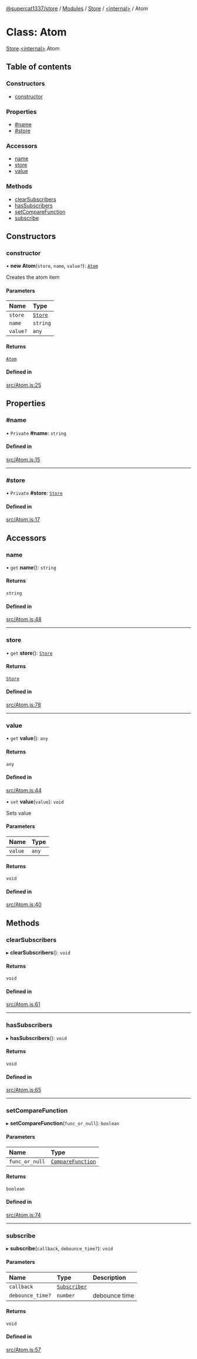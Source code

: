 [@supercat1337/store](../README.md) / [Modules](../modules.md) / [Store](../modules/Store.md) / [\<internal\>](../modules/Store._internal_.md) / Atom

# Class: Atom

[Store](../modules/Store.md).[\<internal\>](../modules/Store._internal_.md).Atom

## Table of contents

### Constructors

- [constructor](Store._internal_.Atom.md#constructor)

### Properties

- [#name](Store._internal_.Atom.md##name)
- [#store](Store._internal_.Atom.md##store)

### Accessors

- [name](Store._internal_.Atom.md#name)
- [store](Store._internal_.Atom.md#store)
- [value](Store._internal_.Atom.md#value)

### Methods

- [clearSubscribers](Store._internal_.Atom.md#clearsubscribers)
- [hasSubscribers](Store._internal_.Atom.md#hassubscribers)
- [setCompareFunction](Store._internal_.Atom.md#setcomparefunction)
- [subscribe](Store._internal_.Atom.md#subscribe)

## Constructors

### constructor

• **new Atom**(`store`, `name`, `value?`): [`Atom`](Store._internal_.Atom.md)

Creates the atom item

#### Parameters

| Name | Type |
| :------ | :------ |
| `store` | [`Store`](Store.Store.md) |
| `name` | `string` |
| `value?` | `any` |

#### Returns

[`Atom`](Store._internal_.Atom.md)

#### Defined in

[src/Atom.js:25](https://github.com/supercat911/store/blob/565459dafff0d0e2377a08f89266cfdb34cdae3b/src/Atom.js#L25)

## Properties

### #name

• `Private` **#name**: `string`

#### Defined in

[src/Atom.js:15](https://github.com/supercat911/store/blob/565459dafff0d0e2377a08f89266cfdb34cdae3b/src/Atom.js#L15)

___

### #store

• `Private` **#store**: [`Store`](Store.Store.md)

#### Defined in

[src/Atom.js:17](https://github.com/supercat911/store/blob/565459dafff0d0e2377a08f89266cfdb34cdae3b/src/Atom.js#L17)

## Accessors

### name

• `get` **name**(): `string`

#### Returns

`string`

#### Defined in

[src/Atom.js:48](https://github.com/supercat911/store/blob/565459dafff0d0e2377a08f89266cfdb34cdae3b/src/Atom.js#L48)

___

### store

• `get` **store**(): [`Store`](Store.Store.md)

#### Returns

[`Store`](Store.Store.md)

#### Defined in

[src/Atom.js:78](https://github.com/supercat911/store/blob/565459dafff0d0e2377a08f89266cfdb34cdae3b/src/Atom.js#L78)

___

### value

• `get` **value**(): `any`

#### Returns

`any`

#### Defined in

[src/Atom.js:44](https://github.com/supercat911/store/blob/565459dafff0d0e2377a08f89266cfdb34cdae3b/src/Atom.js#L44)

• `set` **value**(`value`): `void`

Sets value

#### Parameters

| Name | Type |
| :------ | :------ |
| `value` | `any` |

#### Returns

`void`

#### Defined in

[src/Atom.js:40](https://github.com/supercat911/store/blob/565459dafff0d0e2377a08f89266cfdb34cdae3b/src/Atom.js#L40)

## Methods

### clearSubscribers

▸ **clearSubscribers**(): `void`

#### Returns

`void`

#### Defined in

[src/Atom.js:61](https://github.com/supercat911/store/blob/565459dafff0d0e2377a08f89266cfdb34cdae3b/src/Atom.js#L61)

___

### hasSubscribers

▸ **hasSubscribers**(): `void`

#### Returns

`void`

#### Defined in

[src/Atom.js:65](https://github.com/supercat911/store/blob/565459dafff0d0e2377a08f89266cfdb34cdae3b/src/Atom.js#L65)

___

### setCompareFunction

▸ **setCompareFunction**(`func_or_null`): `boolean`

#### Parameters

| Name | Type |
| :------ | :------ |
| `func_or_null` | [`CompareFunction`](../modules/Store._internal_.md#comparefunction) |

#### Returns

`boolean`

#### Defined in

[src/Atom.js:74](https://github.com/supercat911/store/blob/565459dafff0d0e2377a08f89266cfdb34cdae3b/src/Atom.js#L74)

___

### subscribe

▸ **subscribe**(`callback`, `debounce_time?`): `void`

#### Parameters

| Name | Type | Description |
| :------ | :------ | :------ |
| `callback` | [`Subscriber`](../modules/Store._internal_.md#subscriber) |  |
| `debounce_time?` | `number` | debounce time |

#### Returns

`void`

#### Defined in

[src/Atom.js:57](https://github.com/supercat911/store/blob/565459dafff0d0e2377a08f89266cfdb34cdae3b/src/Atom.js#L57)
